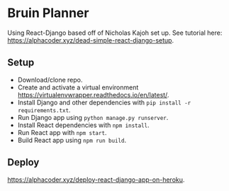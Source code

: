 # Bruin Planner
Using React-Django based off of Nicholas Kajoh set up. See tutorial here: https://alphacoder.xyz/dead-simple-react-django-setup.

## Setup
- Download/clone repo.
- Create and activate a virtual environment https://virtualenvwrapper.readthedocs.io/en/latest/. 
- Install Django and other dependencies with `pip install -r requirements.txt`.
- Run Django app using `python manage.py runserver`.
- Install React dependencies with `npm install`. 
- Run React app with `npm start`.
- Build React app using `npm run build`.

## Deploy
https://alphacoder.xyz/deploy-react-django-app-on-heroku.
